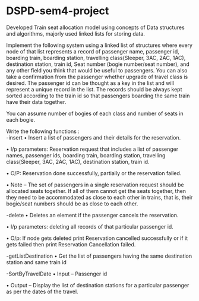 # DSPD-sem4-project
Developed Train seat allocation model using concepts of Data structures and algorithms, majorly used linked lists for storing data.

Implement the following system using a linked list of structures where every node of that list 
represents a record of passenger name, passenger id, boarding train, boarding station, 
travelling class(Sleeper, 3AC, 2AC, 1AC), destination station, train id, Seat number (bogie 
number/seat number), and any other field you think that would be useful to passengers. You 
can also take a confirmation from the passenger whether upgrade of travel class is desired. 
The passenger id can be thought as a key in the list and will represent a unique record in the 
list. The records should be always kept sorted according to the train id so that passengers
boarding the same train have their data together.

You can assume number of bogies of each class and number of seats in each bogie. 

Write the following functions :    
 -insert
  • Insert a list of passengers and their details for the reservation.
  
  • I/p parameters: Reservation request that includes a list of passenger names, passenger ids, boarding train, boarding station, travelling         class(Sleeper, 3AC, 2AC, 1AC), destination station, train id.
  
  • O/P: Reservation done successfully, partially or the reservation failed.
  
  • Note – The set of passengers in a single reservation request should be allocated seats together. If all of them cannot get the seats           together, then they need to be accommodated as close to each other in trains, that is, their bogie/seat numbers should be as close to each     other. 
  
  
  -delete
  • Deletes an element if the passenger cancels the reservation.
  
  • I/p parameters: deleting all records of that particular passenger id.
  
  • O/p: If node gets deleted print Reservation cancelled successfully or if it gets failed then print Reservation Cancellation failed.
  
  -getListDestination
  • Get the list of passengers having the same destination station and same train id
  
  -SortByTravelDate
  • Input – Passenger id 
  
  • Output – Display the list of destination stations for a particular passenger as per the dates of the travel.
